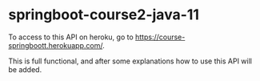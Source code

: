 # springboot-course2-java-11

To access to this API on heroku, go to https://course-springboott.herokuapp.com/.

This is full functional, and after some explanations how to use this API will be added.
